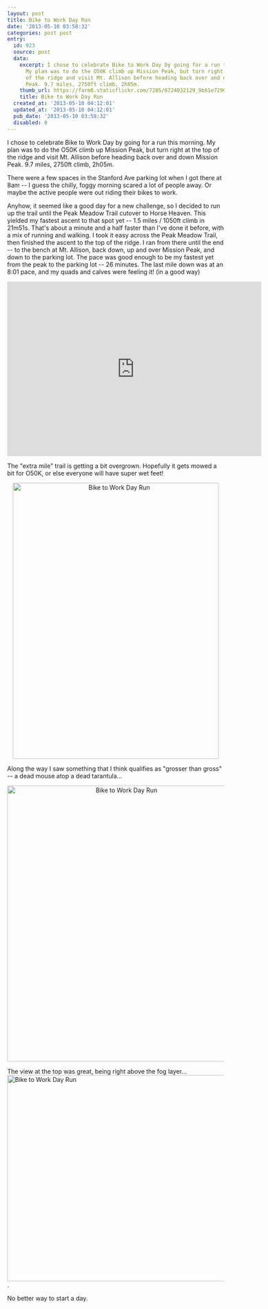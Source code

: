 ```yaml
---
layout: post
title: Bike to Work Day Run
date: '2013-05-10 03:58:32'
categories: post post
entry:
  id: 923
  source: post
  data:
    excerpt: I chose to celebrate Bike to Work Day by going for a run this morning.
      My plan was to do the O50K climb up Mission Peak, but turn right at the top
      of the ridge and visit Mt. Allison before heading back over and down Mission
      Peak. 9.7 miles, 2750ft climb, 2h05m.
    thumb_url: https://farm8.staticflickr.com/7285/8724032129_9b61e72905_q.jpg
    title: Bike to Work Day Run
  created_at: '2013-05-10 04:12:01'
  updated_at: '2013-05-10 04:12:01'
  pub_date: '2013-05-10 03:58:32'
  disabled: 0
---
```

I chose to celebrate Bike to Work Day by going for a run this morning.  My plan was to do the O50K climb up Mission Peak, but turn right at the top of the ridge and visit Mt. Allison before heading back over and down Mission Peak.  9.7 miles, 2750ft climb, 2h05m.

There were a few spaces in the Stanford Ave parking lot when I got there at 8am -- I guess the chilly, foggy morning scared a lot of people away.  Or maybe the active people were out riding their bikes to work.  

Anyhow, it seemed like a good day for a new challenge, so I decided to run up the trail until the Peak Meadow Trail cutover to Horse Heaven.  This yielded my fastest ascent to that spot yet -- 1.5 miles / 1050ft climb in 21m51s.  That's about a minute and a half faster than I've done it before, with a mix of running and walking.  I took it easy across the Peak Meadow Trail, then finished the ascent to the top of the ridge.  I ran from there until the end -- to the bench at Mt. Allison, back down, up and over Mission Peak, and down to the parking lot.  The pace was good enough to be my fastest yet from the peak to the parking lot -- 26 minutes.  The last mile down was at an 8:01 pace, and my quads and calves were feeling it! (in a good way)

<iframe height='405' width='590' frameborder='0' allowtransparency='true' scrolling='no' src='http://app.strava.com/activities/53280591/embed/9474f7baab2806ffa513a155c146024a88e97d84'></iframe>

The "extra mile" trail is getting a bit overgrown.  Hopefully it gets mowed a bit for O50K, or else everyone will have super wet feet!
<center>
<a href="http://www.flickr.com/photos/thenobot/8724032129/" title="Bike to Work Day Run by thenobot, on Flickr"><img src="https://farm8.staticflickr.com/7285/8724032129_9b61e72905_z.jpg" width="478" height="640" alt="Bike to Work Day Run"></a>
</center>

Along the way I saw something that I think qualifies as "grosser than gross" -- a dead mouse atop a dead tarantula...
<center>
<a href="http://www.flickr.com/photos/thenobot/8724032297/" title="Bike to Work Day Run by thenobot, on Flickr"><img src="https://farm8.staticflickr.com/7391/8724032297_7ed3167a33_z.jpg" width="538" height="640" alt="Bike to Work Day Run"></a>
</center>

The view at the top was great, being right above the fog layer...
<a href="http://www.flickr.com/photos/thenobot/8724032411/" title="Bike to Work Day Run by thenobot, on Flickr"><img src="https://farm8.staticflickr.com/7307/8724032411_bd14555449_z.jpg" width="640" height="478" alt="Bike to Work Day Run"></a>.

No better way to start a day.
